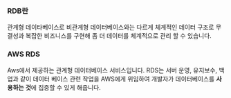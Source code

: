 ### RDB란

관계형 데이타베이스로 비관계형 데이터베이스와는 다르게 체계적인 데이터 구조로
무결성과 복잡한 비즈니스를 구현해 좀 더 데이터를 체계적으로 관리 할 수 있습니다.

### AWS RDS

Aws에서 제공하는 관계형 데이터베이스 서비스입니다. RDS는 서버 운영, 유지보수, 백업과 같이 데이터 베이스 관련 작업을 AWS에게 위임하여 개발자가 데이터베이스를 **사용하는 것**에 집중할 수 있게 해줍니다.
